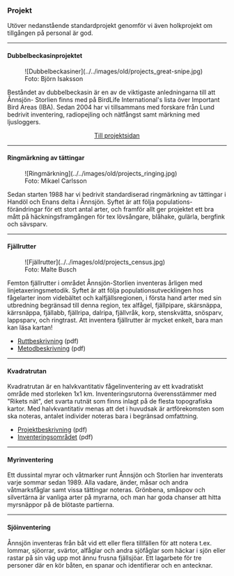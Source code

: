 ### Projekt

Utöver nedanstående standardprojekt genomför vi även holkprojekt om tillgången på personal är god.

- - -

#### Dubbelbeckasinprojektet

<figure>![Dubbelbeckasiner](../../images/old/projects_great-snipe.jpg)<figcaption><span class="owner">Foto: Björn Isaksson</span></figcaption></figure>

Beståndet av dubbelbeckasin är en av de viktigaste anledningarna till att Ånnsjön- Storlien finns med på BirdLife International's lista över Important Bird Areas (IBA). Sedan 2004 har vi tillsammans med forskare från Lund bedrivit inventering, radiopejling och nätfångst samt märkning med ljusloggers.

<p style="text-align:center">
    <a href="#projects/great-snipe" class="button">Till projektsidan</a>
</p>

- - -

#### Ringmärkning av tättingar

<figure>![Ringmärkning](../../images/old/projects_ringing.jpg)<figcaption><span class="owner">Foto: Mikael Carlsson</span></figcaption></figure>

Sedan starten 1988 har vi bedrivit standardiserad ringmärkning av tättingar i Handöl och Enans delta i Ånnsjön. Syftet är att följa populations- förändringar för ett stort antal arter, och framför allt ger projektet ett bra mått på häckningsframgången för tex lövsångare, blåhake, gulärla, bergfink och sävsparv.

- - -

#### Fjällrutter

<figure>![Fjällrutter](../../images/old/projects_census.jpg)<figcaption><span class="owner">Foto: Malte Busch</span></figcaption></figure>

Femton fjällrutter i området Ånnsjön-Storlien inventeras årligen med linjetaxerings&shy;metodik. Syftet är att följa populationsutvecklingen hos fågelarter inom videbältet och kalfjällsregionen, i första hand arter med sin utbredning begränsad till denna region, tex alfågel, fjällpipare, skärsnäppa, kärrsnäppa, fjällabb, fjällripa, dalripa, fjällvråk, korp, stenskvätta, snösparv, lappsparv, och ringtrast. Att inventera fjällrutter är mycket enkelt, bara man kan läsa kartan!

- [Ruttbeskrivning][fjr1] (pdf)
- [Metodbeskrivning][fjr2] (pdf)

[fjr1]: </file/projects/fjallrutter-beskrivning.pdf>
[fjr2]: </file/projects/fjallrutter-metod.pdf>

- - -

#### Kvadratrutan

Kvadratrutan är en halvkvantitativ fågelinventering av ett kvadratiskt område med storleken 1x1 km. Inventeringsrutorna överensstämmer med "Rikets nät", det svarta rutnät som finns inlagt på de flesta topografiska kartor. Med halvkvantitativ menas att det i huvudsak är artförekomsten som ska noteras, antalet individer noteras bara i begränsad omfattning.

- [Projektbeskrivning][kvn1] (pdf)
- [Inventeringsområdet][kvn2] (pdf)

[kvn1]: </file/projects/kvadratrutan-beskrivning.pdf>
[kvn2]: </file/projects/kvadratrutan-omradet.pdf>

- - -

#### Myrinventering

Ett dussintal myrar och våtmarker runt Ånnsjön och Storlien har inventerats varje sommar sedan 1989. Alla vadare, änder, måsar och andra våtmarksfåglar samt vissa tättingar noteras. Grönbena, småspov och silvertärna är vanliga arter på myrarna, och man har goda chanser att hitta myrsnäppor på de blötaste partierna.

- - -

#### Sjöinventering

Ånnsjön inventeras från båt vid ett eller flera tillfällen för att notera t.ex. lommar, sjöorrar, svärtor, alfåglar och andra sjöfåglar som häckar i sjön eller rastar på sin väg upp mot ännu frusna fjällsjöar. Ett lagarbete för tre personer där en kör båten, en spanar och identifierar och en antecknar.
